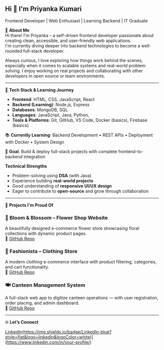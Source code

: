 ## Hi 👋 I'm Priyanka Kumari
Frontend Developer | Web Enthusiast | Learning Backend | IT Graduate

🔹 **About Me**  
Hi there! I'm Priyanka – a self-driven frontend developer passionate about creating clean, accessible, and user-friendly web applications.  
I'm currently diving deeper into backend technologies to become a well-rounded full-stack developer.  

Always curious, I love exploring how things work behind the scenes, especially when it comes to scalable systems and real-world problem solving. I enjoy working on real projects and collaborating with other developers in open source or team environments.

---

🔧 **Tech Stack & Learning Journey**

- **Frontend**: HTML, CSS, JavaScript, React  
- **Backend (Learning)**: Node.js, Express  
- **Databases**: MongoDB,  SQL  
- **Languages**: JavaScript, Java, Python,  
- **Tools & Platforms**: Git, GitHub, VS Code, Docker (basics), Firebase (basics) 

📚 **Currently Learning**: Backend Development • REST APIs • Deployment with Docker • System Design

🎯 **Goal**: Build & deploy full-stack projects with complete frontend-to-backend integration

**Technical Strengths**

- Problem-solving using **DSA** (with Java)
- Experience building **real-world projects**
- Good understanding of **responsive UI/UX design**
- Eager to contribute to **open-source** and grow through collaboration

---

🚀 **Projects I'm Proud Of**

### 🛒 Bloom & Blossom – Flower Shop Website  
A beautifully designed e-commerce flower store showcasing floral collections with dynamic product pages.   
🔗 [GitHub Repo](https://github.com/Roy1Priyanka/Bloom-Blossom-flower-website)

### 👗 Fashionista – Clothing Store  
A modern clothing e-commerce interface with product filtering, categories, and cart functionality.  
🔗  [GitHub Repo](https://github.com/Roy1Priyanka/E-commerce-website)

### 🍽️ Canteen Management System  
A full-stack web app to digitize canteen operations — with user registration, order placing, and admin dashboard.  
🔗  [GitHub Repo](https://github.com/Roy1Priyanka/Canteen_Management)

---

🌐 **Let’s Connect**

[LinkedIn](https://www.linkedin.com/in/priyanka-kumari-183a15280/)(https://img.shields.io/badge/LinkedIn-blue?style=flat&logo=linkedin&logoColor=white)](https://www.linkedin.com/in/your-profile/)


<!--
**Roy1Priyanka/Roy1Priyanka** is a ✨ _special_ ✨ repository because its `README.md` (this file) appears on your GitHub profile.

Here are some ideas to get you started:

- 🔭 I’m currently working on ...
- 🌱 I’m currently learning ...
- 👯 I’m looking to collaborate on ...
- 🤔 I’m looking for help with ...
- 💬 Ask me about ...
- 📫 How to reach me: ...
- 😄 Pronouns: ...
- ⚡ Fun fact: ...
-->
